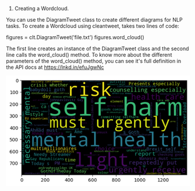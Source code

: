 1. Creating a Wordcloud.

You can use the DiagramTweet class to create different diagrams for NLP tasks. To create a Wordcloud using cleantweet, takes two lines of code:

figures = clt.DiagramTweet('file.txt') 
figures.word_cloud()

The first line creates an instance of the DiagramTweet class and the second line calls the word_cloud() method. To know more about the different parameters of the word_cloud() method, you can see it's full definition in the API docs at https://lnkd.in/efuJgwNc

![Wordcloud Example](https://github.com/lareadeola/CleanTweet/blob/main/example%20images/word%20cloud%20example.png)
